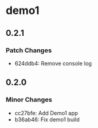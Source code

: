 # demo1

## 0.2.1

### Patch Changes

- 624ddb4: Remove console log

## 0.2.0

### Minor Changes

- cc27bfe: Add Demo1 app
- b36ab46: Fix demo1 build

